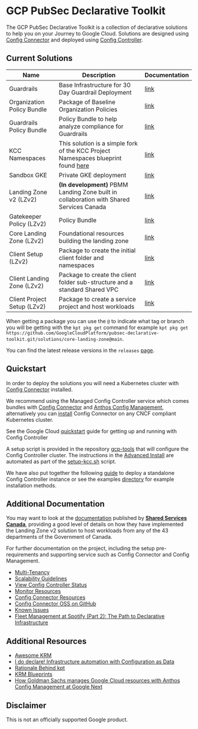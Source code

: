 # GCP PubSec Declarative Toolkit

The GCP PubSec Declarative Toolkit is a collection of declarative solutions to help you on your Journey to Google Cloud. Solutions are designed using [Config Connector](https://cloud.google.com/config-connector/docs/overview) and deployed using [Config Controller](https://cloud.google.com/anthos-config-management/docs/concepts/config-controller-overview).

## Current Solutions

| Name | Description | Documentation |
| --- | --- | --- |
| Guardrails | Base Infrastructure for 30 Day Guardrail Deployment | [link](https://github.com/GoogleCloudPlatform/pubsec-declarative-toolkit/tree/main/solutions/guardrails) |
| Organization Policy Bundle | Package of Baseline Organization Policies | [link](https://github.com/GoogleCloudPlatform/pubsec-declarative-toolkit/tree/main/solutions/org-policies) |
| Guardrails Policy Bundle | Policy Bundle to help analyze compliance for Guardrails |  [link](https://github.com/GoogleCloudPlatform/pubsec-declarative-toolkit/tree/main/solutions/guardrails-policies) |
| KCC Namespaces | This solution is a simple fork of the KCC Project Namespaces blueprint found [here](https://cloud.google.com/anthos-config-management/docs/tutorials/project-namespace-blueprint) | [link](https://github.com/GoogleCloudPlatform/pubsec-declarative-toolkit/tree/main/solutions/kcc-namespaces) |
| Sandbox GKE | Private GKE deployment | [link](https://github.com/GoogleCloudPlatform/pubsec-declarative-toolkit/tree/main/solutions/sandbox-gke) |
| Landing Zone v2 (LZv2) | **(In development)** PBMM Landing Zone built in collaboration with Shared Services Canada |  [link](https://github.com/GoogleCloudPlatform/pubsec-declarative-toolkit/tree/main/docs/landing-zone-v2/README.md)
| Gatekeeper Policy (LZv2) | Policy Bundle | [link](https://github.com/GoogleCloudPlatform/pubsec-declarative-toolkit/tree/main/solutions/gatekeeper-policies) |
| Core Landing Zone (LZv2) | Foundational resources building the landing zone | [link](https://github.com/GoogleCloudPlatform/pubsec-declarative-toolkit/tree/main/solutions/core-landing-zone) |
| Client Setup (LZv2) | Package to create the initial client folder and namespaces | [link](https://github.com/GoogleCloudPlatform/pubsec-declarative-toolkit/tree/main/solutions/client-setup) |
| Client Landing Zone (LZv2)  | Package to create the client folder sub-structure and a standard Shared VPC | [link](https://github.com/GoogleCloudPlatform/pubsec-declarative-toolkit/tree/main/solutions/client-landing-zone) |
| Client Project Setup (LZv2) | Package to create a service project and host workloads | [link](https://github.com/GoogleCloudPlatform/pubsec-declarative-toolkit/tree/main/solutions/client-project-setup) |

When getting a package you can use the `@` to indicate what tag or branch you will be getting with the `kpt pkg get` command for example `kpt pkg get https://github.com/GoogleCloudPlatform/pubsec-declarative-toolkit.git/solutions/core-landing-zone@main`.

You can find the latest release versions in the `releases` [page](https://github.com/GoogleCloudPlatform/pubsec-declarative-toolkit/releases).

## Quickstart

In order to deploy the solutions you will need a Kubernetes cluster with [Config Connector](https://cloud.google.com/config-connector/docs/overview) installed.

We recommend using the Managed Config Controller service which comes bundles with [Config Connector](https://cloud.google.com/config-connector/docs/overview) and [Anthos Config Management](https://cloud.google.com/anthos/config-management), alternatively you can [install](https://cloud.google.com/config-connector/docs/how-to/advanced-install#manual) Config Connector on any CNCF compliant Kubernetes cluster.

See the Google Cloud [quickstart](https://cloud.google.com/anthos-config-management/docs/tutorials/manage-resources-config-controller) guide for getting up and running with Config Controller

A setup script is provided in the repository [gcp-tools](https://github.com/ssc-spc-ccoe-cei/gcp-tools/blob/main/scripts/bootstrap/setup-kcc.sh) that will configure the Config Controller cluster.  The instructions in the [Advanced Install](https://github.com/GoogleCloudPlatform/pubsec-declarative-toolkit/blob/main/docs/advanced-install.md) are automated as part of the [setup-kcc.sh](https://github.com/ssc-spc-ccoe-cei/gcp-tools/blob/main/scripts/bootstrap/setup-kcc.sh) script.

We have also put together the following [guide](docs/advanced-install.md) to deploy a standalone Config Controller instance or see the examples [directory](examples/) for example installation methods.

## Additional Documentation

You may want to look at the [documentation](https://github.com/ssc-spc-ccoe-cei/gcp-documentation) published by **[Shared Services Canada](https://www.canada.ca/en/shared-services.html)**, providing a good level of details on how they have implemented the Landing Zone v2 solution to host workloads from any of the 43 departments of the Government of Canada.

For further documentation on the project, including the setup pre-requirements and supporting service such as Config Connector and Config Management.

- [Multi-Tenancy](https://cloud.google.com/anthos-config-management/docs/tutorials/project-namespace-blueprint)
- [Scalability Guidelines](https://cloud.google.com/anthos-config-management/docs/concepts/config-controller-scalability)
- [View Config Controller Status](https://cloud.google.com/anthos-config-management/docs/how-to/config-controller-repo-status)
- [Monitor Resources](https://cloud.google.com/config-connector/docs/how-to/monitoring-your-resources)
- [Config Connector Resources](https://cloud.google.com/config-connector/docs/reference/overview)
- [Config Connector OSS on GitHub](https://github.com/GoogleCloudPlatform/k8s-config-connector)
- [Known Issues](docs/issues.md)
- [Fleet Management at Spotify (Part 2): The Path to Declarative Infrastructure](https://engineering.atspotify.com/2023/05/fleet-management-at-spotify-part-2-the-path-to-declarative-infrastructure/)

## Additional Resources

- [Awesome KRM](https://github.com/askmeegs/learn-krm)
- [I do declare! Infrastructure automation with Configuration as Data](https://cloud.google.com/blog/products/containers-kubernetes/understanding-configuration-as-data-in-kubernetes)
- [Rationale Behind kpt](https://kpt.dev/guides/rationale)
- [KRM Blueprints](https://github.com/GoogleCloudPlatform/blueprints)
- [How Goldman Sachs manages Google Cloud resources with Anthos Config Management at Google Next](https://www.youtube.com/watch?v=5ENId064XLo)

## Disclaimer

This is not an officially supported Google product.
